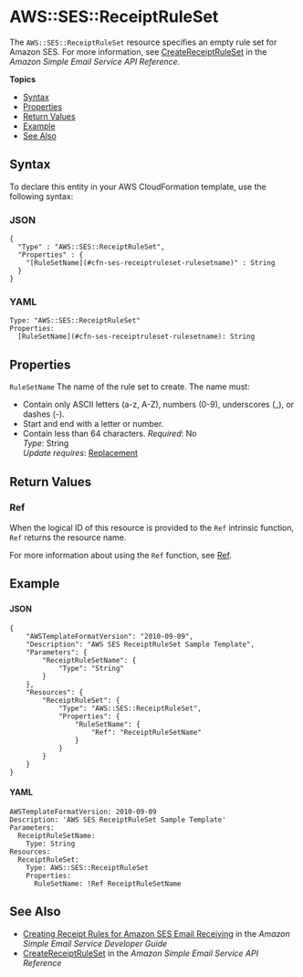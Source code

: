 # AWS::SES::ReceiptRuleSet<a name="aws-resource-ses-receiptruleset"></a>

The `AWS::SES::ReceiptRuleSet` resource specifies an empty rule set for Amazon SES\. For more information, see [CreateReceiptRuleSet](https://docs.aws.amazon.com/ses/latest/APIReference/API_CreateReceiptRuleSet.html) in the *Amazon Simple Email Service API Reference*\. 

**Topics**
+ [Syntax](#aws-resource-ses-receiptruleset-syntax)
+ [Properties](#aws-resource-ses-receiptruleset-properties)
+ [Return Values](#aws-resource-ses-receiptruleset-returnvalues)
+ [Example](#aws-resource-ses-receiptruleset-examples)
+ [See Also](#aws-resource-ses-receiptruleset-seealso)

## Syntax<a name="aws-resource-ses-receiptruleset-syntax"></a>

To declare this entity in your AWS CloudFormation template, use the following syntax:

### JSON<a name="aws-resource-ses-receiptruleset-syntax.json"></a>

```
{
  "Type" : "AWS::SES::ReceiptRuleSet",
  "Properties" : {
    "[RuleSetName](#cfn-ses-receiptruleset-rulesetname)" : String
  }
}
```

### YAML<a name="aws-resource-ses-receiptruleset-syntax.yaml"></a>

```
Type: "AWS::SES::ReceiptRuleSet"
Properties:
  [RuleSetName](#cfn-ses-receiptruleset-rulesetname): String
```

## Properties<a name="aws-resource-ses-receiptruleset-properties"></a>

`RuleSetName`  <a name="cfn-ses-receiptruleset-rulesetname"></a>
The name of the rule set to create\. The name must:  
+ Contain only ASCII letters \(a\-z, A\-Z\), numbers \(0\-9\), underscores \(\_\), or dashes \(\-\)\.
+ Start and end with a letter or number\.
+ Contain less than 64 characters\.
 *Required*: No  
 *Type*: String  
 *Update requires*: [Replacement](using-cfn-updating-stacks-update-behaviors.md#update-replacement) 

## Return Values<a name="aws-resource-ses-receiptruleset-returnvalues"></a>

### Ref<a name="aws-resource-ses-receiptruleset-ref"></a>

When the logical ID of this resource is provided to the `Ref` intrinsic function, `Ref` returns the resource name\.

For more information about using the `Ref` function, see [Ref](intrinsic-function-reference-ref.md)\.

## Example<a name="aws-resource-ses-receiptruleset-examples"></a>

### <a name="aws-resource-ses-receiptruleset-example1"></a>

#### JSON<a name="aws-resource-ses-receiptruleset-example1.json"></a>

```
{
    "AWSTemplateFormatVersion": "2010-09-09",
    "Description": "AWS SES ReceiptRuleSet Sample Template",
    "Parameters": {
        "ReceiptRuleSetName": {
            "Type": "String"
        }
    },
    "Resources": {
        "ReceiptRuleSet": {
            "Type": "AWS::SES::ReceiptRuleSet",
            "Properties": {
                "RuleSetName": {
                    "Ref": "ReceiptRuleSetName"
                }
            }
        }
    }
}
```

#### YAML<a name="aws-resource-ses-receiptruleset-example1.yaml"></a>

```
AWSTemplateFormatVersion: 2010-09-09
Description: 'AWS SES ReceiptRuleSet Sample Template'
Parameters:
  ReceiptRuleSetName:
    Type: String
Resources:
  ReceiptRuleSet:
    Type: AWS::SES::ReceiptRuleSet
    Properties:
      RuleSetName: !Ref ReceiptRuleSetName
```

## See Also<a name="aws-resource-ses-receiptruleset-seealso"></a>
+ [Creating Receipt Rules for Amazon SES Email Receiving](https://docs.aws.amazon.com/ses/latest/DeveloperGuide/receiving-email-receipt-rules.html) in the *Amazon Simple Email Service Developer Guide*
+ [CreateReceiptRuleSet](https://docs.aws.amazon.com/ses/latest/APIReference/API_CreateReceiptRuleSet.html) in the *Amazon Simple Email Service API Reference*